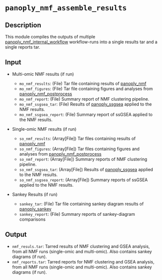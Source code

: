 
# ```panoply_nmf_assemble_results```

## Description

This module compiles the outputs of multiple [panoply_nmf_internal_workflow](https://github.com/broadinstitute/PANOPLY/wiki/Data-Analysis-Modules%3A-panoply_nmf) workflow-runs into a single results tar and a single reports tar.

## Input

* Multi-omic NMF results (if run)
	- ```mo_nmf_results```: (File) Tar file containing results of [panoply_nmf](https://github.com/broadinstitute/PANOPLY/wiki/Data-Analysis-Modules%3A-panoply_nmf)
	- ```mo_nmf_figures```: (File) Tar file containing figures and analyses from [panoply_nmf_postprocess](https://github.com/broadinstitute/PANOPLY/wiki/Data-Analysis-Modules%3A-panoply_nmf_postprocess)
	- ```mo_nmf_report```: (File) Summary report of NMF clustering pipeline.
	- ```mo_nmf_ssgsea_tar```: (File) Results of [panoply_ssgsea](https://github.com/broadinstitute/PANOPLY/wiki/Data-Analysis-Modules%3A-panoply_ssgsea) applied to the NMF results.
	- ```mo_nmf_ssgsea_report```: (File) Summary report of ssGSEA applied to the NMF results.


* Single-omic NMF results (if run)
	- ```so_nmf_results```: (Array[File]) Tar files containing results of [panoply_nmf](https://github.com/broadinstitute/PANOPLY/wiki/Data-Analysis-Modules%3A-panoply_nmf)
	- ```so_nmf_figures```: (Array[File]) Tar files containing figures and analyses from [panoply_nmf_postprocess](https://github.com/broadinstitute/PANOPLY/wiki/Data-Analysis-Modules%3A-panoply_nmf_postprocess)
	- ```so_nmf_report```: (Array[File]) Summary reports of NMF clustering pipeline.
	- ```so_nmf_ssgsea_tar```: (Array[File]) Results of [panoply_ssgsea](https://github.com/broadinstitute/PANOPLY/wiki/Data-Analysis-Modules%3A-panoply_ssgsea) applied to the NMF results.
	- ```so_nmf_ssgsea_report```: (Array[File]) Summary reports of ssGSEA applied to the NMF results.

* Sankey Results (if run)
	- ```sankey_tar```: (File) Tar file containing sankey diagram results of [panoply_sankey](https://github.com/broadinstitute/PANOPLY/wiki/Data-Analysis-Modules%3A-panoply_sankey)
	- ```sankey_report```: (File) Summary reports of sankey-diagram comparisons


## Output

* ```nmf_resuls.tar```: Tarred results of NMF clustering and GSEA analysis, from all NMF runs (single-omic and multi-omic). Also contains sankey diagrams (if run).
* ```nmf_reports.tar```: Tarred reports for NMF clustering and GSEA analysis, from all NMF runs (single-omic and multi-omic). Also contains sankey diagrams (if run).